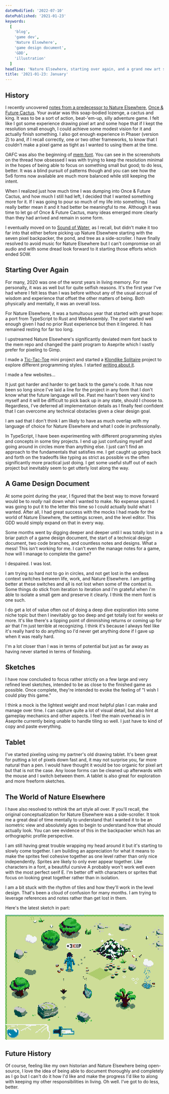 ```yaml
---
dateModified: '2022-07-10'
datePublished: '2021-01-23'
keywords:
  [
    'blog',
    'game dev',
    'Nature Elsewhere',
    'game design document',
    'GDD',
    'illustration'
  ]
headline: 'Nature Elsewhere, starting over again, and a grand new art style.'
title: '2021-01-23: January'
---
```


## History

I recently uncovered
[notes from a predecessor to Nature Elsewhere](https://forums.tigsource.com/index.php?topic=58848),
[Once & Future Cactus](https://github.com/niedzielski/once-and-future-cactus).
Your avatar was this soap-bodied lozenge, a cactus and king. It was to be a sort
of action, beat-'em-up, silly adventure game. I felt like I got some experience
drawing pixel art and some hope that if I kept the resolution small enough, I
could achieve some modest vision for it and actually finish something. I also
got enough experience in Phaser (version 2) to and, if I recall correctly, one
or two other frameworks, to know that I couldn't make a pixel game as tight as I
wanted to using them at the time.

OAFC was also the beginning of [mem font](https://rndmem.com). You can see in
the screenshots on the thread how obsessed I was with trying to keep the
resolution minimal in the hopes of being able to focus on something small but
good; to do less, better. It was a blind pursuit of patterns though and you can
see how the 5x6 forms now available are much more balanced while still keeping
the intent.

When I realized just how much time I was dumping into Once & Future Cactus, and
how much I still had left, I decided that I wanted something more for it. If I
was going to pour so much of my life into something, I had really better mean it
and it had better be meaningful to me. Although it was time to let go of Once &
Future Cactus, many ideas emerged more clearly than they had arrived and remain
in some form.

I eventually moved on to
[Sound of Water](https://github.com/niedzielski/sound-of-water), as I recall,
but didn't make it too far into that either before picking up Nature Elsewhere
starting with the seven pixel backpacker, the pond, and tree as a side-scroller.
I have finally resolved to avoid music for Nature Elsewhere but I can't
compromise on all audio and with some dread look forward to it starting those
efforts which ended SOW.

## Starting Over Again

For many, 2020 was one of the worst years in living memory. For me personally,
it was as well but for quite selfish reasons. It's the first year I've had where
I felt less than I was before without any of the usual accrual of wisdom and
experience that offset the other matters of being. Both physically and mentally,
it was an overall loss.

For Nature Elsewhere, it was a tumultuous year that started with great hope: a
port from TypeScript to Rust and WebAssembly. The port started well enough given
I had no prior Rust experience but then it lingered. It has remained resting for
far too long.

I upstreamed Nature Elsewhere's significantly deviated mem font back to the mem
repo and changed the paint program to Aseprite which I vastly prefer for
pixeling to Gimp.

I made a [Tic-Tac-Toe](https://github.com/oddoid/nttt) mini project and started
a [Klondike Solitaire](https://github.com/oddoid/klondike-solitaire) project to
explore different programming styles. I started
[writing about it](https://github.com/niedzielski/state-and-ops).

I made a few websites...

It just got harder and harder to get back to the game's code. It has now been so
long since I've laid a line for the project in any form that I don't know what
the future language will be. Past me hasn't been very kind to myself and it will
be difficult to pick back up in any state, should I choose to. Regardless, I've
deferred all implementation details as I finally feel confident that I can
overcome any technical obstacles given a clear design goal.

I am sad that I don't think I am likely to have as much overlap with my language
of choice for Nature Elsewhere and what I code in professionally.

In TypeScript, I have been experimenting with different programming styles and
concepts in some tiny projects. I end up just confusing myself and going around
in circles more than anything else. I just can't find an approach to the
fundamentals that satisfies me. I get caught up going back and forth on the
tradeoffs like typing as strict as possible vs the often significantly more
practical just doing. I get some useful stuff out of each project but inevitably
seem to get utterly lost along the way.

## A Game Design Document

At some point during the year, I figured that the best way to move forward would
be to _really_ nail down what I wanted to make. No expense spared. I was going
to put it to the letter this time so I could actually build what I wanted. After
all, I had great success with the mocks I had made for the world of Nature
Elsewhere, the settings screen, and the level editor. This GDD would simply
expand on that in every way.

Some months went by digging deeper and deeper until I was totally lost in a
briar patch of a game design document, the start of a technical design document,
two code branches, and countless notes and designs. What a mess! This isn't
working for me. I can't even the manage notes for a game, how will I manage to
complete the game?

I despaired. I was lost.

I am trying so hard not to go in circles, and not get lost in the endless
context switches between life, work, and Nature Elsewhere. I am getting better
at these switches and all is not lost when some of the context is. Some things
do stick from iteration to iteration and I'm grateful when i'm able to isolate a
small gem and preserve it clearly. I think the mem font is one such.

I do get a lot of value often out of doing a deep dive exploration into some
niche topic but then I inevitably go too deep and get totally lost for weeks or
more. It's like there's a tipping point of diminishing returns or coming up for
air that I'm just terrible at recognizing. I think it's because I always feel
like it's really hard to do anything so I'd never get anything done if I gave up
when it was really hard.

I'm a lot closer than I was in terms of potential but just as far away as having
never started in terms of finishing.

## Sketches

I have now concluded to focus rather strictly on a few large and very refined
level sketches, intended to be as close to the finished game as possible. Once
complete, they're intended to evoke the feeling of "I wish I could play this
game."

I think a mock is the lightest weight and most helpful plan I can make and
manage over time. I can capture quite a lot of visual detail, but also hint at
gameplay mechanics and other aspects. I feel the main overhead is in Aseprite
currently being unable to handle tiling so well. I just have to kind of copy and
paste everything.

## Tablet

I've started pixeling using my partner's old drawing tablet. It's been great for
putting a lot of pixels down fast and, it may not surprise you, far more natural
than a pen. I would have thought it would be too organic for pixel art but that
is not the case. Any loose forms can be cleaned up afterwards with the mouse and
I switch between them. A tablet is also great for exploration and more freeform
sketches.

## The World of Nature Elsewhere

I have also resolved to rethink the art style all over. If you'll recall, the
original conceptualization for Nature Elsewhere was a side-scroller. It took me
a great deal of time mentally to understand that I wanted it to be an isometric
view and absolutely ages to begin to understand how that should actually look.
You can see evidence of this in the backpacker which has an orthographic profile
perspective.

I am still having great trouble wrapping my head around it but it's starting to
slowly come together. I am building an appreciation for what it means to make
the sprites feel cohesive together as one level rather than only nice
independently. Sprites are likely to only ever appear together. Like characters
in a font, a beautiful cursive A probably won't work well even with the most
perfect serif E. I'm better off with characters or sprites that focus on looking
great together rather than in isolation.

I am a bit stuck with the rhythm of tiles and how they'll work in the level
design. That's been a cloud of confusion for many months. I am trying to
leverage references and notes rather than get lost in them.

Here's the latest sketch in part:

<a href=20210123-sketch.png><img src=20210123-sketch.png width=768></a>

## Future History

Of course, feeling like my own historian and Nature Elsewhere being open-source,
I love the idea of being able to document thoroughly and completely as I go but
I can't do it how I'd like and make the progress I'd like to along with keeping
my other responsibilities in living. Oh well. I've got to do less, better.
